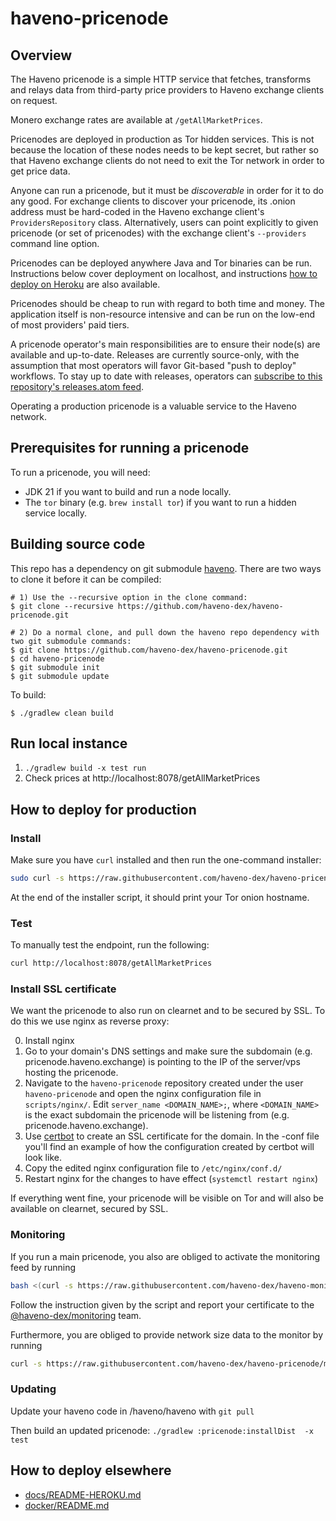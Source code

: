 # haveno-pricenode

## Overview

The Haveno pricenode is a simple HTTP service that fetches, transforms and relays data from third-party price providers to Haveno exchange clients on request.

Monero exchange rates are available at `/getAllMarketPrices`.

Pricenodes are deployed in production as Tor hidden services. This is not because the location of these nodes needs to be kept secret, but rather so that Haveno exchange clients do not need to exit the Tor network in order to get price data.

Anyone can run a pricenode, but it must be _discoverable_ in order for it to do any good. For exchange clients to discover your pricenode, its .onion address must be hard-coded in the Haveno exchange client's `ProvidersRepository` class. Alternatively, users can point explicitly to given pricenode (or set of pricenodes) with the exchange client's `--providers` command line option.

Pricenodes can be deployed anywhere Java and Tor binaries can be run. Instructions below cover deployment on localhost, and instructions [how to deploy on Heroku](README-HEROKU.md) are also available.

Pricenodes should be cheap to run with regard to both time and money. The application itself is non-resource intensive and can be run on the low-end of most providers' paid tiers.

A pricenode operator's main responsibilities are to ensure their node(s) are available and up-to-date. Releases are currently source-only, with the assumption that most operators will favor Git-based "push to deploy" workflows. To stay up to date with releases, operators can [subscribe to this repository's releases.atom feed](https://github.com/haveno-dex/pricenode/releases.atom).

Operating a production pricenode is a valuable service to the Haveno network.


## Prerequisites for running a pricenode

To run a pricenode, you will need:

  - JDK 21 if you want to build and run a node locally.
  - The `tor` binary (e.g. `brew install tor`) if you want to run a hidden service locally.
  
## Building source code

This repo has a dependency on git submodule [haveno](https://github.com/haveno-dex/haveno).  There are two ways to clone it before it can be compiled:

```
# 1) Use the --recursive option in the clone command:
$ git clone --recursive https://github.com/haveno-dex/haveno-pricenode.git

# 2) Do a normal clone, and pull down the haveno repo dependency with two git submodule commands:
$ git clone https://github.com/haveno-dex/haveno-pricenode.git
$ cd haveno-pricenode
$ git submodule init
$ git submodule update
```

To build:
```
$ ./gradlew clean build
```

## Run local instance

1. `./gradlew build -x test run`
2. Check prices at http://localhost:8078/getAllMarketPrices

## How to deploy for production

### Install

Make sure you have `curl` installed and then run the one-command installer:

```bash
sudo curl -s https://raw.githubusercontent.com/haveno-dex/haveno-pricenode/main/scripts/install_pricenode_debian.sh | sudo bash
```

At the end of the installer script, it should print your Tor onion hostname.

### Test

To manually test the endpoint, run the following:

``` bash
curl http://localhost:8078/getAllMarketPrices
```

### Install SSL certificate

We want the pricenode to also run on clearnet and to be secured by SSL. To do this we use nginx as reverse proxy:

0. Install nginx
1. Go to your domain's DNS settings and make sure the subdomain (e.g. pricenode.haveno.exchange) is pointing to the IP of the server/vps hosting the pricenode.
2. Navigate to the `haveno-pricenode` repository created under the user `haveno-pricenode` and open the nginx configuration file in `scripts/nginx/`. Edit `server_name <DOMAIN_NAME>;`, where `<DOMAIN_NAME>` is the exact subdomain the pricenode will be listening from (e.g. pricenode.haveno.exchange).
3. Use [certbot](https://certbot.eff.org/) to create an SSL certificate for the domain. In the -conf file you'll find an example of how the configuration created by certbot will look like.
4. Copy the edited nginx configuration file to `/etc/nginx/conf.d/`
5. Restart nginx for the changes to have effect (`systemctl restart nginx`)

If everything went fine, your pricenode will be visible on Tor and will also be available on clearnet, secured by SSL.

### Monitoring

If you run a main pricenode, you also are obliged to activate the monitoring feed by running

```bash
bash <(curl -s https://raw.githubusercontent.com/haveno-dex/haveno-monitor/main/scripts/install_collectd_debian.sh)
```
Follow the instruction given by the script and report your certificate to the [@haveno-dex/monitoring](https://github.com/orgs/haveno-dex/teams/monitoring-operators) team.

Furthermore, you are obliged to provide network size data to the monitor by running
```bash
curl -s https://raw.githubusercontent.com/haveno-dex/haveno-pricenode/main/scripts/install_networksize_debian.sh | sudo bash
```

### Updating

Update your haveno code in /haveno/haveno with ```git pull```

Then build an updated pricenode:
```./gradlew :pricenode:installDist  -x test```

## How to deploy elsewhere

 - [docs/README-HEROKU.md](docs/README-HEROKU.md)
 - [docker/README.md](docker/README.md)
 
